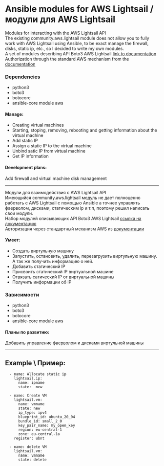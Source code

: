 # Ansible modules for AWS Lightsail / модули для AWS Lightsail

Modules for interacting with the AWS Lightsail API<br>
The existing community.aws.lightsail module does not allow you to fully work with AWS Lightsail using Ansible, to be exact
manage the firewall, disks, static ip, etc., so I decided to write my own modules. <br>
A set of modules describing API Boto3 AWS Lightsail [link to documentation](https://boto3.amazonaws.com/v1/documentation/api/latest/reference/services/lightsail.html?highlight=lightsail#id437) <br>
Authorization through the standard AWS mechanism from the  [documentation](https://boto3.amazonaws.com/v1/documentation/api/latest/guide/quickstart.html)

### Dependencies
  - python3
  - boto3
  - botocore
  - ansible-core module aws

#### Manage:
  - Creating virtual machines
  - Starting, stoping, removing, rebooting and getting information about the virtual machine
  - Add static IP
  - Assign a static IP to the virtual machine
  - Unbind satic IP from virtual machine
  - Get IP information

#### Development plans:
Add firewall and virtual machine disk management
____________________________________________

Модули для взаимодействия с  AWS Lightsail API<br>
Имеющийся community.aws.lightsail модуль не дает полноценно работать с AWS Lightsail с помощью Ansible а точнее 
управлять фаерволом, дисками, статическим ip и т.п, поэтому решил написать свои модули.  <br>
Набор модулей описывающих API Boto3 AWS Lightsail [ссылка на документацию](https://boto3.amazonaws.com/v1/documentation/api/latest/reference/services/lightsail.html?highlight=lightsail#id437) <br>
Авторизация через стандартный механизм AWS  из [документации](https://boto3.amazonaws.com/v1/documentation/api/latest/guide/quickstart.html)

#### Умеет:
  - Создать виртульную машину 
  - Запустить, остановить, удалить, перезагрузить виртульную машину. А так же получить информацию о ней. 
  - Добавить статический IP
  - Присвоить статический IP виртуальной машине 
  - Отвязать сатический IP от виртуальной машины
  - Получить информации об IP

### Зависимости
  - python3
  - boto3
  - botocore
  - ansible-core module aws

#### Планы по развитию: 
Добавить управление фаерволом и дисками виртульной машины

_____________________________________________
## Example \ Пример: 
      - name: Allocate static ip
        lightsail.ip:
          name: ipname 
          state:  new
          
      - name: Create VM
        lightsail.vm:
          name: vmname 
          state: new
          ip_type: ipv4
          blueprint_id: ubuntu_20_04
          bundle_id: small_2_0
          key_pair_name: my_open_key
          region: eu-central-1
          zone: eu-central-1a
        register: ubnt

      - name: delete VM
        lightsail.vm:
          name: vmname 
          state: delete


